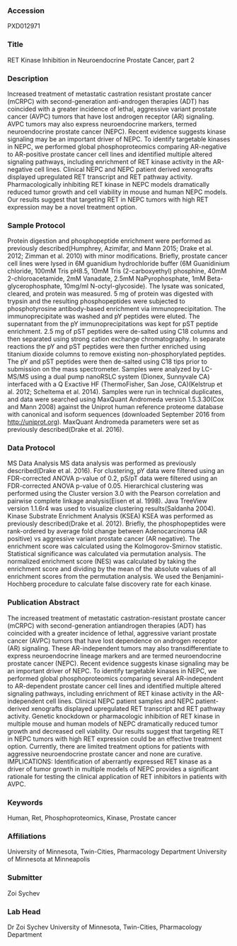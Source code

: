### Accession
PXD012971

### Title
RET Kinase Inhibition in Neuroendocrine Prostate Cancer, part 2

### Description
Increased treatment of metastatic castration resistant prostate cancer (mCRPC) with second-generation anti-androgen therapies (ADT) has coincided with a greater incidence of lethal, aggressive variant prostate cancer (AVPC) tumors that have lost androgen receptor (AR) signaling. AVPC tumors may also express neuroendocrine markers, termed neuroendocrine prostate cancer (NEPC). Recent evidence suggests kinase signaling may be an important driver of NEPC. To identify targetable kinases in NEPC, we performed global phosphoproteomics comparing AR-negative to AR-positive prostate cancer cell lines and identified multiple altered signaling pathways, including enrichment of RET kinase activity in the AR-negative cell lines. Clinical NEPC and NEPC patient derived xenografts displayed upregulated RET transcript and RET pathway activity. Pharmacologically inhibiting RET kinase in NEPC models dramatically reduced tumor growth and cell viability in mouse and human NEPC models. Our results suggest that targeting RET in NEPC tumors with high RET expression may be a novel treatment option.

### Sample Protocol
Protein digestion and phosphopeptide enrichment were performed as previously described(Humphrey, Azimifar, and Mann 2015; Drake et al. 2012; Zimman et al. 2010) with minor modifications. Briefly, prostate cancer cell lines were lysed in 6M guanidium hydrochloride buffer (6M Guanidinium chloride, 100mM Tris pH8.5, 10mM Tris (2-carboxyethyl) phosphine, 40mM 2-chloroacetamide, 2mM Vanadate, 2.5mM NaPyrophosphate, 1mM Beta-glycerophosphate, 10mg/ml N-octyl-glycoside). The lysate was sonicated, cleared, and protein was measured. 5 mg of protein was digested with trypsin and the resulting phosphopeptides were subjected to phosphotyrosine antibody-based enrichment via immunoprecipitation. The immunoprecipitate was washed and pY peptides were eluted. The supernatant from the pY immunoprecipitations was kept for pST peptide enrichment. 2.5 mg of pST peptides were de-salted using C18 columns and then separated using strong cation exchange chromatography. In separate reactions the pY and pST peptides were then further enriched using titanium dioxide columns to remove existing non-phosphorylated peptides. The pY and pST peptides were then de-salted using C18 tips prior to submission on the mass spectrometer. Samples were analyzed by LC-MS/MS using a dual pump nanoRSLC system (Dionex, Sunnyvale CA) interfaced with a Q Exactive HF (ThermoFisher, San Jose, CA)(Kelstrup et al. 2012; Scheltema et al. 2014). Samples were run in technical duplicates, and data were searched using MaxQuant Andromeda version 1.5.3.30(Cox and Mann 2008) against the Uniprot human reference proteome database with canonical and isoform sequences (downloaded September 2016 from http://uniprot.org). MaxQuant Andromeda parameters were set as previously described(Drake et al. 2016).

### Data Protocol
MS Data Analysis MS data analysis was performed as previously described(Drake et al. 2016). For clustering, pY data were filtered using an FDR-corrected ANOVA p-value of 0.2, pS/pT data were filtered using an FDR-corrected ANOVA p-value of 0.05. Hierarchical clustering was performed using the Cluster version 3.0 with the Pearson correlation and pairwise complete linkage analysis(Eisen et al. 1998). Java TreeView version 1.1.6r4 was used to visualize clustering results(Saldanha 2004). Kinase Substrate Enrichment Analysis (KSEA) KSEA was performed as previously described(Drake et al. 2012). Briefly, the phosphopeptides were rank-ordered by average fold change between Adenocarcinoma (AR positive) vs aggressive variant prostate cancer (AR negative). The enrichment score was calculated using the Kolmogorov-Smirnov statistic. Statistical significance was calculated via permutation analysis. The normalized enrichment score (NES) was calculated by taking the enrichment score and dividing by the mean of the absolute values of all enrichment scores from the permutation analysis. We used the Benjamini-Hochberg procedure to calculate false discovery rate for each kinase.

### Publication Abstract
The increased treatment of metastatic castration-resistant prostate cancer (mCRPC) with second-generation antiandrogen therapies (ADT) has coincided with a greater incidence of lethal, aggressive variant prostate cancer (AVPC) tumors that have lost dependence on androgen receptor (AR) signaling. These AR-independent tumors may also transdifferentiate to express neuroendocrine lineage markers and are termed neuroendocrine prostate cancer (NEPC). Recent evidence suggests kinase signaling may be an important driver of NEPC. To identify targetable kinases in NEPC, we performed global phosphoproteomics comparing several AR-independent to AR-dependent prostate cancer cell lines and identified multiple altered signaling pathways, including enrichment of RET kinase activity in the AR-independent cell lines. Clinical NEPC patient samples and NEPC patient-derived xenografts displayed upregulated RET transcript and RET pathway activity. Genetic knockdown or pharmacologic inhibition of RET kinase in multiple mouse and human models of NEPC dramatically reduced tumor growth and decreased cell viability. Our results suggest that targeting RET in NEPC tumors with high RET expression could be an effective treatment option. Currently, there are limited treatment options for patients with aggressive neuroendocrine prostate cancer and none are curative. IMPLICATIONS: Identification of aberrantly expressed RET kinase as a driver of tumor growth in multiple models of NEPC provides a significant rationale for testing the clinical application of RET inhibitors in patients with AVPC.

### Keywords
Human, Ret, Phosphoproteomics, Kinase, Prostate cancer

### Affiliations
University of Minnesota, Twin-Cities, Pharmacology Department
University of Minnesota at Minneapolis

### Submitter
Zoi Sychev

### Lab Head
Dr Zoi Sychev
University of Minnesota, Twin-Cities, Pharmacology Department


